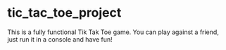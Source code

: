 # tic_tac_toe_project

This is a fully functional Tik Tak Toe game. You can play against a friend, just run it in a console and have fun! 
